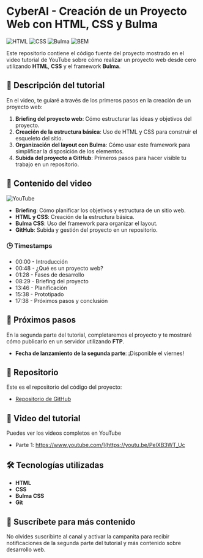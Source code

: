 # CyberAI - Creación de un Proyecto Web con HTML, CSS y Bulma
![HTML](https://img.shields.io/badge/HTML-E34F26?style=for-the-badge&logo=html5&logoColor=white)
![CSS](https://img.shields.io/badge/CSS-1572B6?style=for-the-badge&logo=css3&logoColor=white)
![Bulma](https://img.shields.io/badge/Bulma-00D1B2?style=for-the-badge&logo=bulma&logoColor=white)
![BEM](https://img.shields.io/badge/BEM-000?style=for-the-badge&logo=BEM&logoColor=white)

Este repositorio contiene el código fuente del proyecto mostrado en el video tutorial de YouTube sobre cómo realizar un proyecto web desde cero utilizando **HTML**, **CSS** y el framework **Bulma**.

## 📝 Descripción del tutorial

En el video, te guiaré a través de los primeros pasos en la creación de un proyecto web:

1. **Briefing del proyecto web**: Cómo estructurar las ideas y objetivos del proyecto.
2. **Creación de la estructura básica**: Uso de HTML y CSS para construir el esqueleto del sitio.
3. **Organización del layout con Bulma**: Cómo usar este framework para simplificar la disposición de los elementos.
4. **Subida del proyecto a GitHub**: Primeros pasos para hacer visible tu trabajo en un repositorio.

## 📌 Contenido del video
![YouTube](https://img.shields.io/badge/YouTube-FF0000?style=for-the-badge&logo=youtube&logoColor=white)

- **Briefing**: Cómo planificar los objetivos y estructura de un sitio web.
- **HTML y CSS**: Creación de la estructura básica.
- **Bulma CSS**: Uso del framework para organizar el layout.
- **GitHub**: Subida y gestión del proyecto en un repositorio.

### 🕒 Timestamps

- 00:00 - Introducción
- 00:48 - ¿Qué es un proyecto web?
- 01:28 - Fases de desarrollo
- 08:29 - Briefing del proyecto
- 13:46 - Planificación
- 15:38 - Prototipado
- 17:38 - Próximos pasos y conclusión

## 🚀 Próximos pasos

En la segunda parte del tutorial, completaremos el proyecto y te mostraré cómo publicarlo en un servidor utilizando **FTP**.

- **Fecha de lanzamiento de la segunda parte**: ¡Disponible el viernes!

## 📂 Repositorio

Este es el repositorio del código del proyecto:
- [Repositorio de GitHub](https://github.com/rubenterre/cyberAI)

## 🎥 Video del tutorial

Puedes ver los videos completos en YouTube
- Parte 1: https://www.youtube.com/](https://youtu.be/PelXB3WT_Uc

## 🛠 Tecnologías utilizadas

- **HTML**
- **CSS**
- **Bulma CSS**
- **Git**

## 🔔 Suscríbete para más contenido

No olvides suscribirte al canal y activar la campanita para recibir notificaciones de la segunda parte del tutorial y más contenido sobre desarrollo web.

